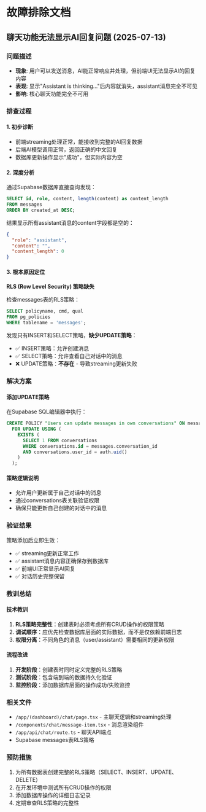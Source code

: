 # 故障排除文档

## 聊天功能无法显示AI回复问题 (2025-07-13)

### 问题描述
- **现象**: 用户可以发送消息，AI能正常响应并处理，但前端UI无法显示AI的回复内容
- **表现**: 显示"Assistant is thinking..."后内容就消失，assistant消息完全不可见
- **影响**: 核心聊天功能完全不可用

### 排查过程

#### 1. 初步诊断
- 前端streaming处理正常，能接收到完整的AI回复数据
- 后端AI模型调用正常，返回正确的中文回复
- 数据库更新操作显示"成功"，但实际内容为空

#### 2. 深度分析
通过Supabase数据库直接查询发现：
```sql
SELECT id, role, content, length(content) as content_length 
FROM messages 
ORDER BY created_at DESC;
```

结果显示所有assistant消息的content字段都是空的：
```json
{
  "role": "assistant", 
  "content": "",
  "content_length": 0
}
```

#### 3. 根本原因定位
**RLS (Row Level Security) 策略缺失**

检查messages表的RLS策略：
```sql
SELECT policyname, cmd, qual 
FROM pg_policies 
WHERE tablename = 'messages';
```

发现只有INSERT和SELECT策略，**缺少UPDATE策略**：
- ✅ INSERT策略：允许创建消息
- ✅ SELECT策略：允许查看自己对话中的消息  
- ❌ UPDATE策略：**不存在** - 导致streaming更新失败

### 解决方案

#### 添加UPDATE策略
在Supabase SQL编辑器中执行：
```sql
CREATE POLICY "Users can update messages in own conversations" ON messages
  FOR UPDATE USING (
    EXISTS (
      SELECT 1 FROM conversations
      WHERE conversations.id = messages.conversation_id
      AND conversations.user_id = auth.uid()
    )
  );
```

#### 策略逻辑说明
- 允许用户更新属于自己对话中的消息
- 通过conversations表关联验证权限
- 确保只能更新自己创建的对话中的消息

### 验证结果
策略添加后立即生效：
- ✅ streaming更新正常工作
- ✅ assistant消息内容正确保存到数据库
- ✅ 前端UI正常显示AI回复
- ✅ 对话历史完整保留

### 教训总结

#### 技术教训
1. **RLS策略完整性**：创建表时必须考虑所有CRUD操作的权限策略
2. **调试顺序**：应优先检查数据库层面的实际数据，而不是仅依赖前端日志
3. **权限分离**：不同角色的消息（user/assistant）需要相同的更新权限

#### 流程改进
1. **开发阶段**：创建表时同时定义完整的RLS策略
2. **测试阶段**：包含端到端的数据持久化验证
3. **监控阶段**：添加数据库层面的操作成功/失败监控

### 相关文件
- `/app/(dashboard)/chat/page.tsx` - 主聊天逻辑和streaming处理
- `/components/chat/message-item.tsx` - 消息渲染组件
- `/app/api/chat/route.ts` - 聊天API端点
- Supabase messages表RLS策略

### 预防措施
1. 为所有数据表创建完整的RLS策略（SELECT、INSERT、UPDATE、DELETE）
2. 在开发环境中测试所有CRUD操作的权限
3. 添加数据库操作的详细日志记录
4. 定期审查RLS策略的完整性
